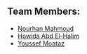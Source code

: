 ## Team Members:
* [Nourhan Mahmoud](https://github.com/NourhanMahmoudd)
* [Howida Abd El-Halim](https://github.com/howidaabdelhalim)
* [Youssef Moataz](https://github.com/YoussefMoataz)
